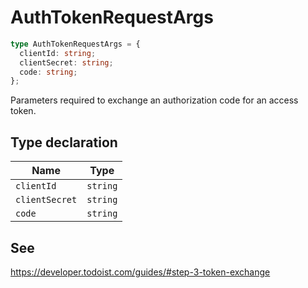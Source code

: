 # AuthTokenRequestArgs

```ts
type AuthTokenRequestArgs = {
  clientId: string;
  clientSecret: string;
  code: string;
};
```

Parameters required to exchange an authorization code for an access token.

## Type declaration

| Name | Type |
| ------ | ------ |
| <a id="clientid"></a> `clientId` | `string` |
| <a id="clientsecret"></a> `clientSecret` | `string` |
| <a id="code"></a> `code` | `string` |

## See

https://developer.todoist.com/guides/#step-3-token-exchange
